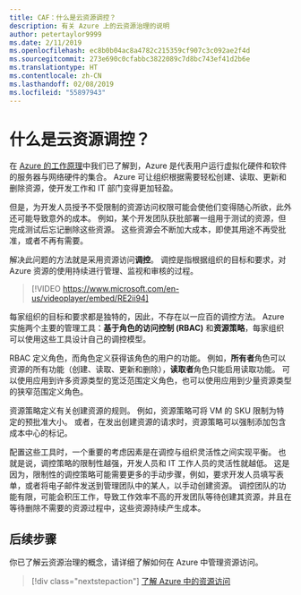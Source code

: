```yaml
---
title: CAF：什么是云资源调控？
description: 有关 Azure 上的云资源治理的说明
author: petertaylor9999
ms.date: 2/11/2019
ms.openlocfilehash: ec8b0b04ac8a4782c215359cf907c3c092ae2f4d
ms.sourcegitcommit: 273e690c0cfabbc3822089c7d8bc743ef41d2b6e
ms.translationtype: HT
ms.contentlocale: zh-CN
ms.lasthandoff: 02/08/2019
ms.locfileid: "55897943"
---
```

<!-- markdownlint-disable MD026 -->

# <a name="what-is-cloud-resource-governance"></a>什么是云资源调控？

在 [Azure 的工作原理](what-is-azure.md)中我们已了解到，Azure 是代表用户运行虚拟化硬件和软件的服务器与网络硬件的集合。 Azure 可让组织根据需要轻松创建、读取、更新和删除资源，使开发工作和 IT 部门变得更加轻盈。

但是，为开发人员授予不受限制的资源访问权限可能会使他们变得随心所欲，此外还可能导致意外的成本。 例如，某个开发团队获批部署一组用于测试的资源，但完成测试后忘记删除这些资源。 这些资源会不断加大成本，即使其用途不再受批准，或者不再有需要。

解决此问题的方法就是采用资源访问**调控**。 调控是指根据组织的目标和要求，对 Azure 资源的使用持续进行管理、监视和审核的过程。

> [!VIDEO https://www.microsoft.com/en-us/videoplayer/embed/RE2ii94]

每家组织的目标和要求都是独特的，因此，不存在以一应百的调控方法。 Azure 实施两个主要的管理工具：**基于角色的访问控制 (RBAC)** 和**资源策略**，每家组织可以使用这些工具设计自己的调控模型。

RBAC 定义角色，而角色定义获得该角色的用户的功能。 例如，**所有者**角色可以资源的所有功能（创建、读取、更新和删除），**读取者**角色只能启用读取功能。 可以使用应用到许多资源类型的宽泛范围定义角色，也可以使用应用到少量资源类型的狭窄范围定义角色。

资源策略定义有关创建资源的规则。 例如，资源策略可将 VM 的 SKU 限制为特定的预批准大小。 或者，在发出创建资源的请求时，资源策略可以强制添加包含成本中心的标记。

配置这些工具时，一个重要的考虑因素是在调控与组织灵活性之间实现平衡。 也就是说，调控策略的限制性越强，开发人员和 IT 工作人员的灵活性就越低。 这是因为，限制性的调控策略可能需要更多的手动步骤，例如，要求开发人员填写表单，或者将电子邮件发送到管理团队中的某人，以手动创建资源。 调控团队的功能有限，可能会积压工作，导致工作效率不高的开发团队等待创建其资源，并且在等待删除不需要的资源过程中，这些资源持续产生成本。

## <a name="next-steps"></a>后续步骤

你已了解云资源治理的概念，请详细了解如何在 Azure 中管理资源访问。

> [!div class="nextstepaction"]
> [了解 Azure 中的资源访问](azure-resource-access.md)
